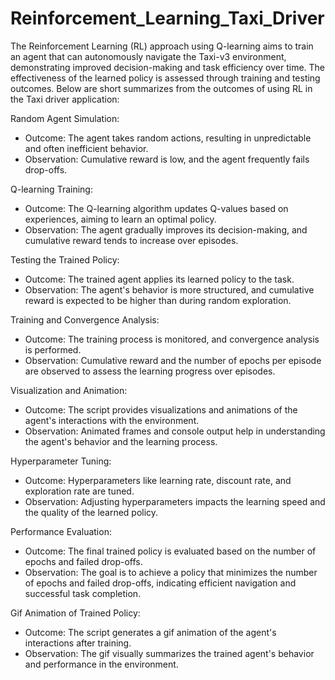 # Reinforcement_Learning_Taxi_Driver
The Reinforcement Learning (RL) approach using Q-learning aims to train an agent that can autonomously navigate the Taxi-v3 environment, demonstrating improved decision-making and task efficiency over time. The effectiveness of the learned policy is assessed through training and testing outcomes. Below are short summarizes from the outcomes of using RL in the Taxi driver application:

Random Agent Simulation:
   + Outcome: The agent takes random actions, resulting in unpredictable and often inefficient behavior.
   + Observation: Cumulative reward is low, and the agent frequently fails drop-offs.

Q-learning Training:
   + Outcome: The Q-learning algorithm updates Q-values based on experiences, aiming to learn an optimal policy.
   + Observation: The agent gradually improves its decision-making, and cumulative reward tends to increase over episodes.

Testing the Trained Policy:
   + Outcome: The trained agent applies its learned policy to the task.
   + Observation: The agent's behavior is more structured, and cumulative reward is expected to be higher than during random exploration.

Training and Convergence Analysis:
   + Outcome: The training process is monitored, and convergence analysis is performed.
   + Observation: Cumulative reward and the number of epochs per episode are observed to assess the learning progress over episodes.

Visualization and Animation:
   + Outcome: The script provides visualizations and animations of the agent's interactions with the environment.
   + Observation: Animated frames and console output help in understanding the agent's behavior and the learning process.

Hyperparameter Tuning:
   + Outcome: Hyperparameters like learning rate, discount rate, and exploration rate are tuned.
   + Observation: Adjusting hyperparameters impacts the learning speed and the quality of the learned policy.

Performance Evaluation:
   + Outcome: The final trained policy is evaluated based on the number of epochs and failed drop-offs.
   + Observation: The goal is to achieve a policy that minimizes the number of epochs and failed drop-offs, indicating efficient navigation and successful task completion.

Gif Animation of Trained Policy:
   + Outcome: The script generates a gif animation of the agent's interactions after training.
   + Observation: The gif visually summarizes the trained agent's behavior and performance in the environment.
